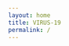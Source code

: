 ```yaml
---
layout: home
title: VIRUS-19
permalink: /
---
```


<!--
  Página vazia para redirecionar / -> /pt/
  Conteúdo de verdade no arquivo pt/index.md e en/index.md
-->
